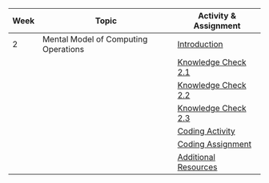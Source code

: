 | Week | Topic                                | Activity & Assignment |
|------|--------------------------------------|-----------------------|
| 2    | Mental Model of Computing Operations | [Introduction](./Introduction%20And%20Instructions.pdf)         |
|      |                                      | [Knowledge Check 2.1](https://docs.google.com/forms/d/1a5KDafp6U2Fbd8REkqJmmfsDZR8PUuZCDBhhQBWpTOA)  |
|      |                                      | [Knowledge Check 2.2](https://docs.google.com/forms/d/1-gucKRIYzzhizQWMupmyazCg99bOw1gSsY2hN6r_rHA)   |
|      |                                      | [Knowledge Check 2.3](https://docs.google.com/forms/d/14YNQzpErAwajkRduI72R5t7IJVY-OSYZVGE9lZRLtAY)   |
|      |                                      | [Coding Activity]()       |
|      |                                      | [Coding Assignment](https://classroom.github.com/a/SsDhAepG)       |
|      |                                      | [Additional Resources](./Additional%20Resources.pdf)  |
